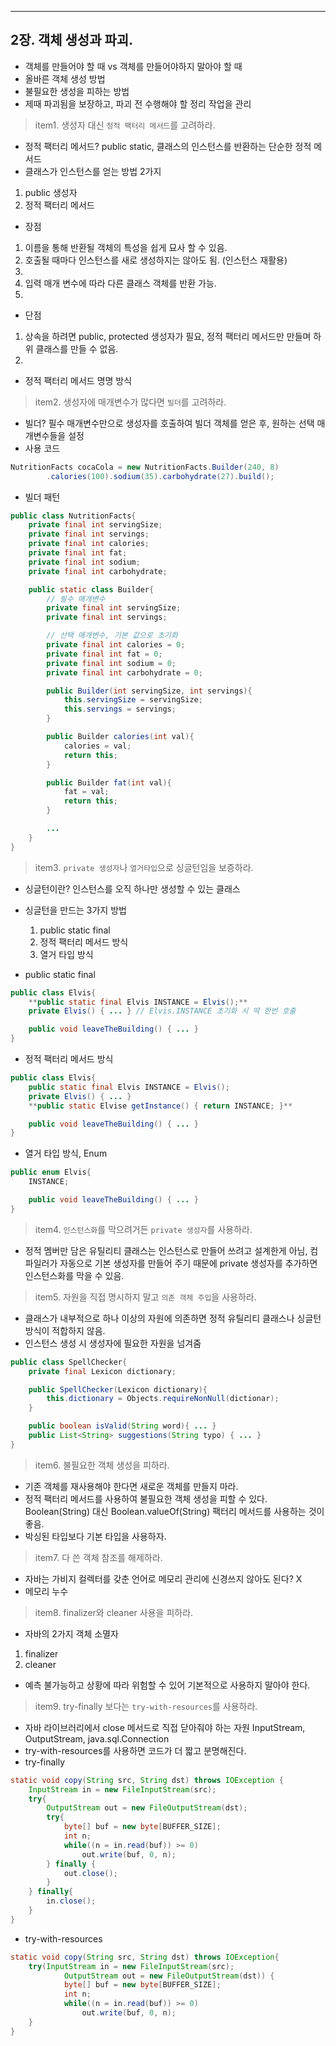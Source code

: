 
---

## 2장. 객체 생성과 파괴.

- 객체를 만들어야 할 때 vs 객체를 만들어야하지 말아야 할 때
- 올바른 객체 생성 방법
- 불필요한 생성을 피하는 방법
- 제때 파괴됨을 보장하고, 파괴 전 수행해야 할 정리 작업을 관리

> item1. 생성자 대신 `정적 팩터리 메서드`를 고려하라.

- 정적 팩터리 메서드?
public static, 클래스의 인스턴스를 반환하는 단순한 정적 메서드
- 클래스가 인스턴스를 얻는 방법 2가지
1. public 생성자
2. 정적 팩터리 메서드
- 장점
1. 이름을 통해 반환될 객체의 특성을 쉽게 묘사 할 수 있음.
2. 호출될 때마다 인스턴스를 새로 생성하지는 않아도 됨. (인스턴스 재활용)
3.
4. 입력 매개 변수에 따라 다른 클래스 객체를 반환 가능.
5.
- 단점
1. 상속을 하려면 public, protected 생성자가 필요, 정적 팩터리 메서드만 만들며 하위 클래스를 만들 수 없음.
2.
- 정적 팩터리 메서드 명명 방식

> item2. 생성자에 매개변수가 많다면 `빌더`를 고려하라.

- 빌더?
필수 매개변수만으로 생성자를 호출하여 빌더 객체를 얻은 후, 원하는 선택 매개변수들을 설정
- 사용 코드

```java
NutritionFacts cocaCola = new NutritionFacts.Builder(240, 8)
		.calories(100).sodium(35).carbohydrate(27).build();
```

- 빌더 패턴

```java
public class NutritionFacts{
	private final int servingSize;
	private final int servings;
	private final int calories;
	private final int fat;
	private final int sodium;
	private final int carbohydrate;

	public static class Builder{
		// 필수 매개변수
		private final int servingSize;
		private final int servings;

		// 선택 매개변수, 기본 값으로 초기화
		private final int calories = 0;
		private final int fat = 0;
		private final int sodium = 0;
		private final int carbohydrate = 0;

		public Builder(int servingSize, int servings){
			this.servingSize = servingSize;
			this.servings = servings;
		}

		public Builder calories(int val){
			calories = val;
			return this;
		}

		public Builder fat(int val){
			fat = val;
			return this;
		}

		...
	}
}
```

> item3. `private 생성자`나 `열거타입`으로 싱글턴임을 보증하라.

- 싱글턴이란?
인스턴스를 오직 하나만 생성할 수 있는 클래스

- 싱글턴을 만드는 3가지 방법

    1. public static final
    2. 정적 팩터리 메서드 방식
    3. 열거 타입 방식

- public static final

```java
public class Elvis{
	**public static final Elvis INSTANCE = Elvis();**
	private Elvis() { ... } // Elvis.INSTANCE 초기화 시 딱 한번 호출

	public void leaveTheBuilding() { ... }
}
```

- 정적 팩터리 메서드 방식

```java
public class Elvis{
	public static final Elvis INSTANCE = Elvis();
	private Elvis() { ... }
	**public static Elvise getInstance() { return INSTANCE; }**

	public void leaveTheBuilding() { ... }
}
```

- 열거 타입 방식, Enum

```java
public enum Elvis{
	INSTANCE;

	public void leaveTheBuilding() { ... }
}
```

> item4. `인스턴스화`를 막으려거든 `private 생성자`를 사용하라.

- 정적 멤버만 담은 유틸리티 클래스는 인스턴스로 만들어 쓰려고 설계한게 아님, 
컴파일러가 자동으로 기본 생성자를 만들어 주기 때문에 private 생성자를 추가하면 인스턴스화를 막을 수 있음.

> item5. 자원을 직접 명시하지 말고 `의존 객체 주입`을 사용하라.

- 클래스가 내부적으로 하나 이상의 자원에 의존하면 정적 유틸리티 클래스나 싱글턴 방식이 적합하지 않음.
- 인스턴스 생성 시 생성자에 필요한 자원을 넘겨줌

```java
public class SpellChecker{
	private final Lexicon dictionary;

	public SpellChecker(Lexicon dictionary){
		this.dictionary = Objects.requireNonNull(dictionar);
	}

	public boolean isValid(String word){ ... }
	public List<String> suggestions(String typo) { ... }
}
```

> item6. 불필요한 객체 생성을 피하라.

- 기존 객체를 재사용해야 한다면 새로운 객체를 만들지 마라.
- 정적 팩터리 메서드를 사용하여 불필요한 객체 생성을 피할 수 있다.
Boolean(String) 대신 Boolean.valueOf(String) 팩터리 메서드를 사용하는 것이 좋음.
- 박싱된 타입보다 기본 타입을 사용하자.

> item7. 다 쓴 객체 참조를 해제하라.

- 자바는 가비지 컬렉터를 갖춘 언어로 메모리 관리에 신경쓰지 않아도 된다? X
- 메모리 누수

> item8. finalizer와 cleaner 사용을 피하라.

- 자바의 2가지 객체 소멸자
1. finalizer
2. cleaner
- 예측 불가능하고 상황에 따라 위험할 수 있어 기본적으로 사용하지 말아야 한다.

> item9. try-finally 보다는 `try-with-resources`를 사용하라.

- 자바 라이브러리에서 close 메서드로 직접 닫아줘야 하는 자원
InputStream, OutputStream, java.sql.Connection
- try-with-resources를 사용하면 코드가 더 짧고 분명해진다.
- try-finally

```java
static void copy(String src, String dst) throws IOException {
	InputStream in = new FileInputStream(src);
	try{
		OutputStream out = new FileOutputStream(dst);
		try{
			byte[] buf = new byte[BUFFER_SIZE];
			int n;
			while((n = in.read(buf)) >= 0)
				out.write(buf, 0, n);
		} finally {
			out.close();
		}
	} finally{
		in.close();
	}
}
```

- try-with-resources

```java
static void copy(String src, String dst) throws IOException{
	try(InputStream in = new FileInputStream(src);
			OutputStream out = new FileOutputStream(dst)) {
			byte[] buf = new byte[BUFFER_SIZE];
			int n;
			while((n = in.read(buf)) >= 0)
				out.write(buf, 0, n);
	}
}
```
